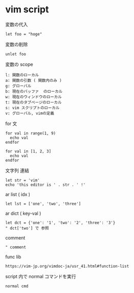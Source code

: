 
# vim script


変数の代入
```
let foo = "hoge"
```

変数の削除
```
unlet foo
```


変数の scope
```
l: 関数のローカル
a: 関数の引数 ( 関数内のみ )
g: グローバル
b: 現在のバッファ  のローカル
w: 現在のウィンドウのローカル
t: 現在のタブページのローカル
s: vim スクリプトのローカル
v: グローバル, vimの定義
```


for 文
```
for val in range(1, 9)
  echo val
endfor
```

```
for val in [1, 2, 3]
  echo val
endfor
```


文字列 連結
```
let str = 'vim'
echo 'this editor is ' . str . ' !'
```


ar list ( idx )
```
let lst = ['one', 'two', 'three']
```

ar dict ( key-val )
```
let dct = {'one': '1', 'two': '2', 'three': '3'}
" dct['two'] で 参照
```


comment
```
" comment
```


func lib
```
https://vim-jp.org/vimdoc-ja/usr_41.html#function-list
```


script 内で normal コマンドを実行
```
normal cmd
```











